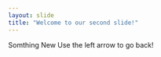 ```yaml
---
layout: slide
title: "Welcome to our second slide!"
---
```

Somthing New
Use the left arrow to go back!
